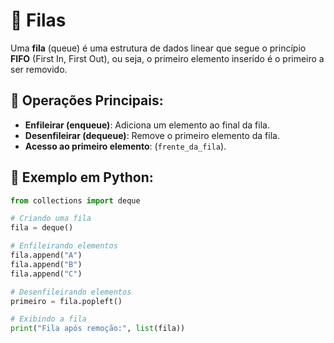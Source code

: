 # 📌 Filas

Uma **fila** (queue) é uma estrutura de dados linear que segue o princípio **FIFO** (First In, First Out), ou seja, o primeiro elemento inserido é o primeiro a ser removido.

## 🔹 Operações Principais:
- **Enfileirar (enqueue)**: Adiciona um elemento ao final da fila.
- **Desenfileirar (dequeue)**: Remove o primeiro elemento da fila.
- **Acesso ao primeiro elemento**: (`frente_da_fila`).

## 📝 Exemplo em Python:
```python
from collections import deque

# Criando uma fila
fila = deque()

# Enfileirando elementos
fila.append("A")
fila.append("B")
fila.append("C")

# Desenfileirando elementos
primeiro = fila.popleft()

# Exibindo a fila
print("Fila após remoção:", list(fila))
